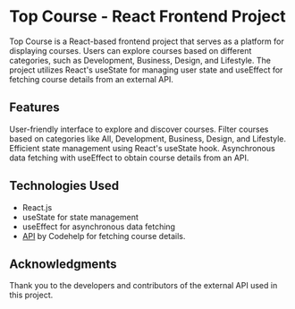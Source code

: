 # Top Course - React Frontend Project

Top Course is a React-based frontend project that serves as a platform for displaying courses. Users can explore courses based on different categories, such as Development, Business, Design, and Lifestyle. The project utilizes React's useState for managing user state and useEffect for fetching course details from an external API.

## Features
User-friendly interface to explore and discover courses.
Filter courses based on categories like All, Development, Business, Design, and Lifestyle.
Efficient state management using React's useState hook.
Asynchronous data fetching with useEffect to obtain course details from an API.

## Technologies Used
* React.js
* useState for state management
* useEffect for asynchronous data fetching
* [API](https://codehelp-apis.vercel.app/api/get-top-courses) by Codehelp for fetching course details.

## Acknowledgments
Thank you to the developers and contributors of the external API used in this project.
